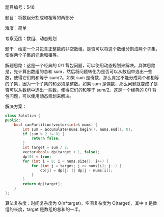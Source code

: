 题目编号：548

题目：将数组分割成和相等的两部分

难度：简单

考察范围：数组、动态规划

题干：给定一个只包含正整数的非空数组。是否可以将这个数组分割成两个子集，使得两个子集的元素和相等。

解题思路：这是一个经典的 0/1 背包问题，可以使用动态规划来解决。具体思路是，先计算出数组的总和 sum，然后将问题转化为是否可以从数组中选出一些数，使得它们的和等于 sum/2。如果 sum 是奇数，那么肯定不能分成两个和相等的子集，因为一个子集的和必须是整数。如果 sum 是偶数，那么问题就变成了是否可以从数组中选出一些数，使得它们的和等于 sum/2。这是一个经典的 0/1 背包问题，可以使用动态规划来解决。

解决方案：

```cpp
class Solution {
public:
    bool canPartition(vector<int>& nums) {
        int sum = accumulate(nums.begin(), nums.end(), 0);
        if (sum % 2 != 0) {
            return false;
        }
        int target = sum / 2;
        vector<bool> dp(target + 1, false);
        dp[0] = true;
        for (int i = 0; i < nums.size(); i++) {
            for (int j = target; j >= nums[i]; j--) {
                dp[j] = dp[j] || dp[j - nums[i]];
            }
        }
        return dp[target];
    }
};
```

算法复杂度：时间复杂度为 O(n*target)，空间复杂度为 O(target)，其中 n 是数组的长度，target 是数组的总和的一半。